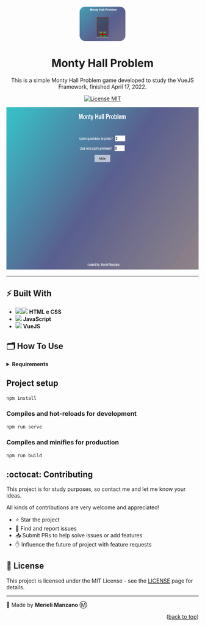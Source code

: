 <h1 align="center">
    <br>
    <img src="public/logo-montyHall.png" alt="Monty Hall Problem" width="120">
    <br>
    <br>
    Monty Hall Problem
</h1>

<p align="center">This is a simple Monty Hall Problem game developed to study the VueJS Framework, finished April 17, 2022.</p>

<!-- SHIELDS DO PROJETO -->
<p align="center">
  <a href="https://opensource.org/licenses/MIT">
    <img src="https://img.shields.io/badge/License-MIT-blue.svg" alt="License MIT">
  </a>
</p>
  
<!-- INSERIR GIF DEMO DO PROJETO -->
<div align="center">
  <img src="public/montyhall-execucao.gif" alt="demo-web" height="425">
</div>

<hr/>

## ⚡ Built With
- <img src="https://img.icons8.com/color/50/000000/html-5.png"  width="20px"/><img src="https://img.icons8.com/color/48/000000/css3.png" width="20px"/> **HTML e CSS**
- <img src="https://img.icons8.com/color/48/000000/javascript--v1.png"  width="20px"/> **JavaScript**
- <img src="https://img.icons8.com/color/48/000000/vue-js.png"  width="20px"/> **VueJS**


## 🗂 How To Use

<details>
<summary> <strong>Requirements</strong> </summary>

##### To clone and run the project:
- Git
- NodeJS

##### To Develop:
- Git
- NodeJS
- VueJS
</details>

## Project setup
```
npm install
```

### Compiles and hot-reloads for development
```
npm run serve
```

### Compiles and minifies for production
```
npm run build
```

## :octocat: Contributing

This project is for study purposes, so contact me and let me know your ideas.

All kinds of contributions are very welcome and appreciated!
   - ⭐️ Star the project
   - 🐛 Find and report issues
   - 📥 Submit PRs to help solve issues or add features
   - ✋ Influence the future of project with feature requests

## 🔖 License

This project is licensed under the MIT License - see the [LICENSE](https://opensource.org/licenses/MIT) page for details.

-------------------------------------

🤍 Made by <strong>Merieli Manzano</strong> Ⓜ

<p align="right">(<a href="#top">back to top</a>)</p>
